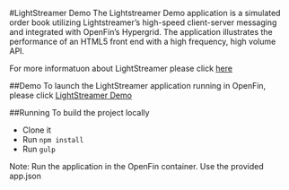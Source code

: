 #LightStreamer Demo
The Lightstreamer Demo application is a simulated order book utilizing Lightstreamer’s high-speed client-server messaging and integrated with OpenFin’s Hypergrid. The application illustrates the performance of an HTML5 front end with a high frequency, high volume API.

For more informatuon about LightStreamer please click [here](https://www.lightstreamer.com/)

##Demo
To launch the LightStreamer application running in OpenFin, please click [LightStreamer Demo](https://dl.openfin.co/services/download?fileName=lightstreamer-demo&config=http://openfin.github.io/openfin-lightstreamer-demo/app.json)

##Running 
To build the project locally
* Clone it 
* Run `npm install` 
* Run `gulp` 

Note: Run the application in the OpenFin container. Use the provided app.json
